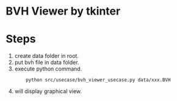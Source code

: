 # BVH Viewer by tkinter


# Steps
1. create data folder in root.
2. put bvh file in data folder.
3. execute python command.
    ```commandline
        python src/usecase/bvh_viewer_usecase.py data/xxx.BVH
    ```
4. will display graphical view.
